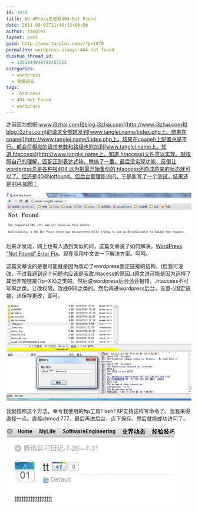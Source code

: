 ```yaml
---
id: 1070
title: WordPress总是报404-Not Found
date: 2011-08-02T21:48:13+00:00
author: tanglei
layout: post
guid: http://www.tanglei.name/?p=1070
permalink: wordpress-always-404-not-found
duoshuo_thread_id:
  - 1351844048792453215
categories:
  - wordpress
  - 我做站长
tags:
  - .htaccess
  - 404 Not Found
  - wordpress
---
```

之前因为想把[www.i3zhai.com和blog.i3zhai.com](http://www.i3zhai.com和blog.i3zhai.com)的请求全部转发到[www.tanglei.name/index.php上。结果在cpanel](http://www.tanglei.name/index.php上。结果在cpanel)上配置总是不行。都会将相应的请求参数和路径也附加到[www.tanglei.name上。知道.htaccess](http://www.tanglei.name上。知道.htaccess)文件可以实现。就按照自己的理解，匹配正则表达式嘛，瞎搞了一番。最后没实现功能，反倒让wordpress总是各种报404.以为把最开始备份的.htaccess还原成原来的状态就可以了。但还是404Notfound。但后台管理能访问，于是新写了一个测试，结果还是404.如图： 


![](/wp-content/uploads/2011/08/080211_1347_Wordpress401.jpg) 

后来才发现，网上也有人遇到类似的问，这篇文章说了如何解决。[WordPress &#8220;Not Found&#8221; Error Fix](http://www.squidoo.com/wordpress-not-found-error-fix)。现在我用中文说一下解决方案。呵呵。 

这篇文章说的是很可能就是因为改动了wordpress固定链接的结构，(但我可没改，不过我遇到这个问题也应该是我改.htacess的原因。)原文说可能是因为选择了其他非短链接(?p=XX)之类的。然后说wordpress后台还会报错，.htaccess不可写啊之类。让改权限。改成666之类的。然后再进wordpress后台，设置-<span style="font-family:Wingdings">à</span>固定链接，点保存更改，即可。 


![](/wp-content/uploads/2011/08/080211_1347_Wordpress402.jpg) 

我就按照这个方法，幸亏我使用的ftp工具FlashFXP支持这样写命令了。我我来得直接一点。直接chmod 777。最后再进后台，点下保存。然后就能成功访问了。 


![](/wp-content/uploads/2011/08/080211_1347_Wordpress403.jpg) 

 
